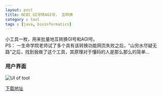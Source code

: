 ```yaml
---
layout: post
title: NCBI GI号转AGI号， 互转换
category : tool
tags : [java, bioinformatics]
---
```


小工具一枚，用来批量地互转换GI号和AGI号。  
PS： 一生命学院老师试了多个具有该转换功能网页失败之后，“山穷水尽疑无路”之后，找到我做了这个工具，其原理对于懂码的人是那么那么的简单…

### 用户界面

![UI of tool](http://i.imgur.com/0xvA7Ac.jpg)

[下载地址](http://ishare.iask.sina.com.cn/f/21695346.html)


